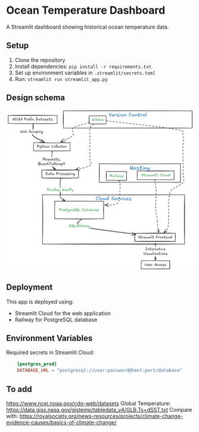 # Ocean Temperature Dashboard

A Streamlit dashboard showing historical ocean temperature data.

## Setup

1. Clone the repository
2. Install dependencies: `pip install -r requirements.txt`
3. Set up environment variables in `.streamlit/secrets.toml`
4. Run: `streamlit run streamlit_app.py`

## Design schema

![Design schema](images/Climate_Dashboard.png)

## Deployment

This app is deployed using:
- Streamlit Cloud for the web application
- Railway for PostgreSQL database

## Environment Variables

Required secrets in Streamlit Cloud:
``` toml
    [postgres_prod]
    DATABASE_URL = "postgresql://user:password@host:port/database"
```

## To add
https://www.ncei.noaa.gov/cdo-web/datasets
    Global Temperature: https://data.giss.nasa.gov/gistemp/tabledata_v4/GLB.Ts+dSST.txt
    Compare with: https://royalsociety.org/news-resources/projects/climate-change-evidence-causes/basics-of-climate-change/
